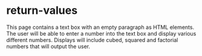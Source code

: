 # return-values

This page contains a text box with an empty paragraph as HTML elements. 
The user will be able to enter a number into the text box and display various
different numbers. Displays will include cubed, squared and factorial numbers that will output the user.
